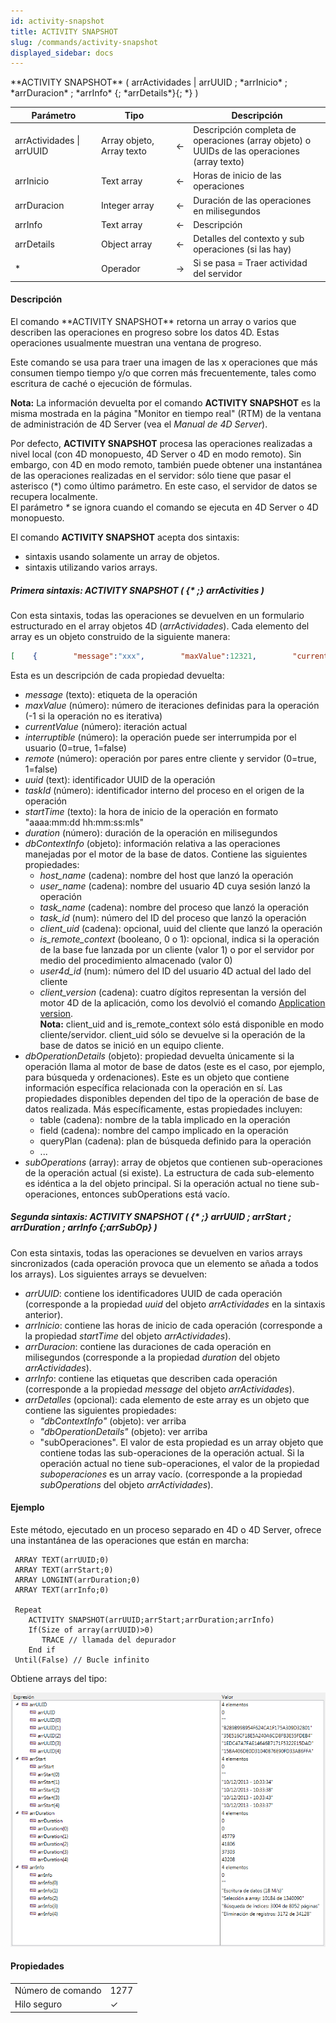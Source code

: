 ```yaml
---
id: activity-snapshot
title: ACTIVITY SNAPSHOT
slug: /commands/activity-snapshot
displayed_sidebar: docs
---
```


<!--REF #_command_.ACTIVITY SNAPSHOT.Syntax-->**ACTIVITY SNAPSHOT** ( arrActividades | arrUUID ; *arrInicio* ; *arrDuracion* ; *arrInfo* {; *arrDetails*}{; *} )<!-- END REF-->
<!--REF #_command_.ACTIVITY SNAPSHOT.Params-->
| Parámetro | Tipo |  | Descripción |
| --- | --- | --- | --- |
| arrActividades &#124; arrUUID | Array objeto, Array texto | &#8592; | Descripción completa de operaciones (array objeto) o<br/>UUIDs de las operaciones (array texto) |
| arrInicio | Text array | &#8592; | Horas de inicio de las operaciones |
| arrDuracion | Integer array | &#8592; | Duración de las operaciones en milisegundos |
| arrInfo | Text array | &#8592; | Descripción |
| arrDetails | Object array | &#8592; | Detalles del contexto y sub operaciones (si las hay) |
| * | Operador | &#8594;  | Si se pasa = Traer actividad del servidor |

<!-- END REF-->

#### Descripción 

<!--REF #_command_.ACTIVITY SNAPSHOT.Summary-->El comando **ACTIVITY SNAPSHOT** retorna un array o varios que describen las operaciones en progreso sobre los datos 4D.<!-- END REF--> Estas operaciones usualmente muestran una ventana de progreso.

Este comando se usa para traer una imagen de las x operaciones que más consumen tiempo tiempo y/o que corren más frecuentemente, tales como escritura de caché o ejecución de fórmulas.

**Nota:** La información devuelta por el comando **ACTIVITY SNAPSHOT** es la misma mostrada en la página "Monitor en tiempo real" (RTM) de la ventana de administración de 4D Server (vea el *Manual de 4D Server*). 

Por defecto, **ACTIVITY SNAPSHOT** procesa las operaciones realizadas a nivel local (con 4D monopuesto, 4D Server o 4D en modo remoto). Sin embargo, con 4D en modo remoto, también puede obtener una instantánea de las operaciones realizadas en el servidor: sólo tiene que pasar el asterisco (\*) como último parámetro. En este caso, el servidor de datos se recupera localmente.  
El parámetro *\** se ignora cuando el comando se ejecuta en 4D Server o 4D monopuesto.  
  
El comando **ACTIVITY SNAPSHOT**  acepta dos sintaxis:

* sintaxis usando solamente un array de objetos.
* sintaxis utilizando varios arrays.

##### Primera sintaxis: ACTIVITY SNAPSHOT ( {\* ;} arrActivities ) 

Con esta sintaxis, todas las operaciones se devuelven en un formulario estructurado en el array objetos 4D (*arrActividades*). Cada elemento del array es un objeto construido de la siguiente manera:

```json
[    {        "message":"xxx",        "maxValue":12321,        "currentValue":63212,        "interruptible:0,        "remote":0,        "uuid":"deadbeef",        "taskId":xxx,        "startTime":"2014-03-20 13:37:00:123",        "duration":92132,        "dbContextInfo":{            "task_id": xxx,            "user_name": Jean,            "host_name": HAL,            "task_name": "CreateIndexLocal",            "client_uid": "DE4DB33F33F"            "user4d_id ": 1,            "client_version ": 123456        },        "dbOperationDetails":{            table: "myTable"            field: "Field_1"        },        "subOperations":[            {"message":"xxx",            ...}            ]    },    {...}]
```

Esta es un descripción de cada propiedad devuelta:

* *message* (texto): etiqueta de la operación
* *maxValue* (número): número de iteraciones definidas para la operación (-1 si la operación no es iterativa)
* *currentValue* (número): iteración actual
* *interruptible* (número): la operación puede ser interrumpida por el usuario (0=true, 1=false)
* *remote* (número): operación por pares entre cliente y servidor (0=true, 1=false)
* *uuid* (text): identificador UUID de la operación
* *taskId* (número): identificador interno del proceso en el origen de la operación
* *startTime* (texto): la hora de inicio de la operación en formato "aaaa:mm:dd hh:mm:ss:mls"
* *duration* (número): duración de la operación en milisegundos
* *dbContextInfo* (objeto): información relativa a las operaciones manejadas por el motor de la base de datos. Contiene las siguientes propiedades:  
   * *host\_name* (cadena): nombre del host que lanzó la operación  
   * *user\_name* (cadena): nombre del usuario 4D cuya sesión lanzó la operación  
   * *task\_name* (cadena): nombre del proceso que lanzó la operación  
   * *task\_id* (num): número del ID del proceso que lanzó la operación  
   * *client\_uid* (cadena): opcional, uuid del cliente que lanzó la operación  
   * *is\_remote\_context* (booleano, 0 o 1): opcional, indica si la operación de la base fue lanzada por un cliente (valor 1) o por el servidor por medio del procedimiento almacenado (valor 0)  
   * *user4d\_id* (num): número del ID del usuario 4D actual del lado del cliente  
   * *client\_version* (cadena): cuatro dígitos representan la versión del motor 4D de la aplicación, como los devolvió el comando [Application version](application-version.md).  
**Nota:** client\_uid and is\_remote\_context sólo está disponible en modo cliente/servidor. client\_uid sólo se devuelve si la operación de la base de datos se inició en un equipo cliente.
* *dbOperationDetails* (objeto): propiedad devuelta únicamente si la operación llama al motor de base de datos (este es el caso, por ejemplo, para búsqueda y ordenaciones). Este es un objeto que contiene información específica relacionada con la operación en sí. Las propiedades disponibles dependen del tipo de la operación de base de datos realizada. Más específicamente, estas propiedades incluyen:  
   * table (cadena): nombre de la tabla implicado en la operación  
   * field (cadena): nombre del campo implicado en la operación  
   * queryPlan (cadena): plan de búsqueda definido para la operación  
   * ...
* *subOperations* (array): array de objetos que contienen sub-operaciones de la operación actual (si existe). La estructura de cada sub-elemento es idéntica a la del objeto principal. Si la operación actual no tiene sub-operaciones, entonces subOperations está vacío.

##### Segunda sintaxis: ACTIVITY SNAPSHOT ( {\* ;} arrUUID ; arrStart ; arrDuration ; arrInfo {;arrSubOp} ) 

Con esta sintaxis, todas las operaciones se devuelven en varios arrays sincronizados (cada operación provoca que un elemento se añada a todos los arrays). Los siguientes arrays se devuelven:

* *arrUUID*: contiene los identificadores UUID de cada operación (corresponde a la propiedad *uuid* del objeto *arrActividades* en la sintaxis anterior).
* *arrInicio*: contiene las horas de inicio de cada operación (corresponde a la propiedad *startTime* del objeto *arrActividades*).
* *arrDuracion*: contiene las duraciones de cada operación en milisegundos (corresponde a la propiedad *duration* del objeto *arrActividades*).
* *arrInfo*: contiene las etiquetas que describen cada operación (corresponde a la propiedad *message* del objeto *arrActividades*).
* *arrDetalles* (opcional): cada elemento de este array es un objeto que contiene las siguientes propiedades:  
   * *"dbContextInfo"* (objeto): ver arriba  
   * *"dbOperationDetails"* (objeto): ver arriba  
   * "subOperaciones". El valor de esta propiedad es un array objeto que contiene todas las sub-operaciones de la operación actual. Si la operación actual no tiene sub-operaciones, el valor de la propiedad *suboperaciones* es un array vacío. (corresponde a la propiedad *subOperations* del objeto *arrActividades*).

#### Ejemplo 

Este método, ejecutado en un proceso separado en 4D o 4D Server, ofrece una instantánea de las operaciones que están en marcha:

```4d
 ARRAY TEXT(arrUUID;0)
 ARRAY TEXT(arrStart;0)
 ARRAY LONGINT(arrDuration;0)
 ARRAY TEXT(arrInfo;0)
 
 Repeat
    ACTIVITY SNAPSHOT(arrUUID;arrStart;arrDuration;arrInfo)
    If(Size of array(arrUUID)>0)
       TRACE // llamada del depurador
    End if
 Until(False) // Bucle infinito
```

Obtiene arrays del tipo:

![](../assets/en/commands/pict1213741.es.png)


#### Propiedades

|  |  |
| --- | --- |
| Número de comando | 1277 |
| Hilo seguro | &check; |


